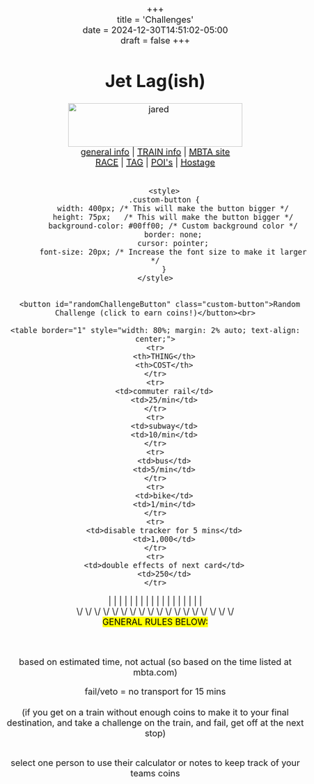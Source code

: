 +++  
title = 'Challenges'  
date = 2024-12-30T14:51:02-05:00  
draft = false
+++

<!DOCTYPE html>
<html lang="en">
<head>
    <meta charset="UTF-8">
    <meta name="viewport" content="width=device-width, initial-scale=1.0">
    <title>JARED DAY</title>
</head>
<body style="font-size: 20px; text-align: center;">
    <h1>Jet Lag(ish)</h1>
    <img src="jared.jpg" alt="jared" width="400" height="100"><br>
    <a href="intro.html">general info</a> | <a href="trains.html">TRAIN info</a> | <a href="https://www.mbta.com/">MBTA site</a><br>
    <a href="race.html">RACE</a> | <a href="tag.html">TAG</a> | <a href="poi.html">POI's</a> | <a href="hostage.html">Hostage</a><br><br>

        <style>
        .custom-button {
            width: 400px; /* This will make the button bigger */
            height: 75px;   /* This will make the button bigger */
            background-color: #00ff00; /* Custom background color */
            border: none;
            cursor: pointer;
            font-size: 20px; /* Increase the font size to make it larger */
        }
    </style>
    
    
      <button id="randomChallengeButton" class="custom-button">Random Challenge (click to earn coins!)</button><br>

  <script>
    document.getElementById("randomChallengeButton").addEventListener("click", function() {
      // Generate a random number between 1 and 100
      const randomNumber = Math.floor(Math.random() * 95) + 1; //edit the "2)" to set the max value based on the total number of challenges

      // Build the file name based on the random number
      const randomChallengeFile = "challenges/" + randomNumber + ".html";

      // Open the random challenge file
      window.location.href = randomChallengeFile;
    });
  </script>
    
  
    
    
    <table border="1" style="width: 80%; margin: 2% auto; text-align: center;">
    <tr>
        <th>THING</th>
        <th>COST</th>
    </tr>
    <tr>
        <td>commuter rail</td>
        <td>25/min</td>
    </tr>
    <tr>
        <td>subway</td>
        <td>10/min</td>
    </tr>
    <tr>
        <td>bus</td>
        <td>5/min</td>
    </tr>
    <tr>
        <td>bike</td>
        <td>1/min</td>
    </tr>
    <tr>
        <td>disable tracker for 5 mins</td>
        <td>1,000</td>
    </tr>
    <tr>
        <td>double effects of next card</td>
        <td>250</td>
    </tr>
</table>
| | | | | | | | | | | | | | | | | |<br>
\/ \/ \/ \/ \/ \/ \/ \/ \/ \/ \/ \/ \/ \/ \/ \/ \/ \/ <br>
<mark style="background: #ffff00;">GENERAL RULES BELOW:</mark><br><br><br>

based on estimated time, not actual (so based on the time listed at mbta.com) <br>

fail/veto = no transport for 15 mins<br><br>
(if you get on a train without enough coins to make it to your final destination, and take a challenge on the train, and fail, get off at the next stop)
<br><br>




select one person to use their calculator or notes to keep track of your teams coins

</body>
</html>